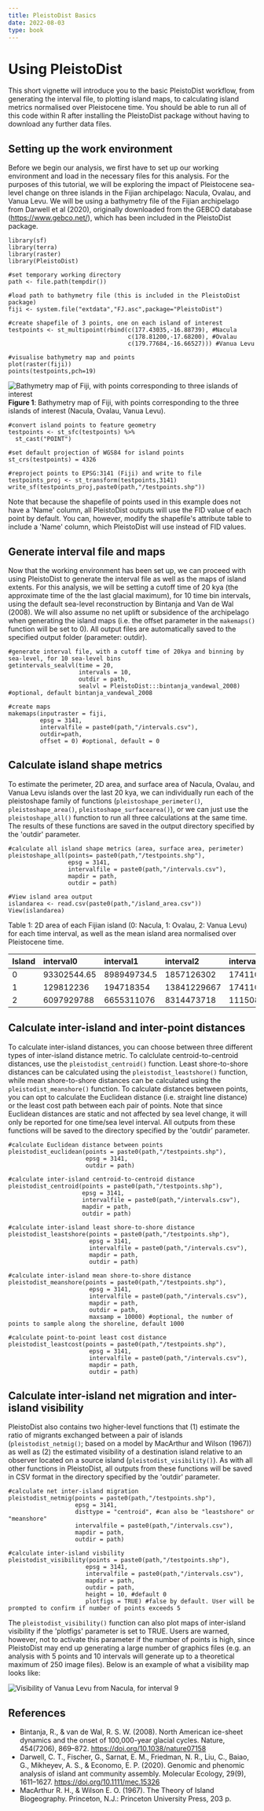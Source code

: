 ```yaml
---
title: PleistoDist Basics
date: 2022-08-03
type: book
---
```


# Using PleistoDist

This short vignette will introduce you to the basic PleistoDist workflow, from generating the interval file, to plotting island maps, to calculating island metrics normalised over Pleistocene time. You should be able to run all of this code within R after installing the PleistoDist package without having to download any further data files. 

## Setting up the work environment

Before we begin our analysis, we first have to set up our working environment and load in the necessary files for this analysis. For the purposes of this tutorial, we will be exploring the impact of Pleistocene sea-level change on three islands in the Fijian archipelago: Nacula, Ovalau, and Vanua Levu. We will be using a bathymetry file of the Fijian archipelago from Darwell et al (2020), originally downloaded from the GEBCO database (https://www.gebco.net/), which has been included in the PleistoDist package. 

```{r}
library(sf)
library(terra)
library(raster)
library(PleistoDist)

#set temporary working directory 
path <- file.path(tempdir())

#load path to bathymetry file (this is included in the PleistoDist package)
fiji <- system.file("extdata","FJ.asc",package="PleistoDist")

#create shapefile of 3 points, one on each island of interest
testpoints <- st_multipoint(rbind(c(177.43035,-16.88739), #Nacula
                                  c(178.81200,-17.68200), #Ovalau
                                  c(179.77684,-16.66527))) #Vanua Levu

#visualise bathymetry map and points
plot(raster(fiji))
points(testpoints,pch=19)
```

![Bathymetry map of Fiji, with points corresponding to three islands of interest](/pleistodist/Tutorial_fig1.png)
**Figure 1**: Bathymetry map of Fiji, with points corresponding to the three islands of interest (Nacula, Ovalau, Vanua Levu). 

```{r}
#convert island points to feature geometry
testpoints <- st_sfc(testpoints) %>%
  st_cast("POINT")

#set default projection of WGS84 for island points
st_crs(testpoints) = 4326

#reproject points to EPSG:3141 (Fiji) and write to file
testpoints_proj <- st_transform(testpoints,3141)
write_sf(testpoints_proj,paste0(path,"/testpoints.shp"))
```

Note that because the shapefile of points used in this example does not have a 'Name' column, all PleistoDist outputs will use the FID value of each point by default. You can, however, modify the shapefile's attribute table to include a 'Name' column, which PleistoDist will use instead of FID values. 

## Generate interval file and maps

Now that the working environment has been set up, we can proceed with using PleistoDist to generate the interval file as well as the maps of island extents. For this analysis, we will be setting a cutoff time of 20 kya (the approximate time of the the last glacial maximum), for 10 time bin intervals, using the default sea-level reconstruction by Bintanja and Van de Wal (2008). We will also assume no net uplift or subsidence of the archipelago when generating the island maps (i.e. the offset parameter in the `makemaps()` function will be set to 0). All output files are automatically saved to the specified output folder (parameter: outdir). 

```{r}
#generate interval file, with a cutoff time of 20kya and binning by sea-level, for 10 sea-level bins
getintervals_sealvl(time = 20,
                    intervals = 10,
                    outdir = path,
                    sealvl = PleistoDist:::bintanja_vandewal_2008) #optional, default bintanja_vandewal_2008

#create maps
makemaps(inputraster = fiji,
         epsg = 3141,
         intervalfile = paste0(path,"/intervals.csv"),
         outdir=path,
         offset = 0) #optional, default = 0
```
## Calculate island shape metrics

To estimate the perimeter, 2D area, and surface area of Nacula, Ovalau, and Vanua Levu islands over the last 20 kya, we can individually run each of the pleistoshape family of functions (`pleistoshape_perimeter()`, `pleistoshape_area()`, `pleistoshape_surfacearea()`), or we can just use the `pleistoshape_all()` function to run all three calculations at the same time. The results of these functions are saved in the output directory specified by the 'outdir' parameter. 

```{r}
#calculate all island shape metrics (area, surface area, perimeter)
pleistoshape_all(points= paste0(path,"/testpoints.shp"),
                 epsg = 3141,
                 intervalfile = paste0(path,"/intervals.csv"),
                 mapdir = path,
                 outdir = path)

#View island area output
islandarea <- read.csv(paste0(path,"/island_area.csv"))
View(islandarea)
```

Table 1: 2D area of each Fijian island (0: Nacula, 1: Ovalau, 2: Vanua Levu) for each time interval, as well as the mean island area normalised over Pleistocene time. 

| Island | interval0 | interval1 | interval2 | interval3 | interval4 | interval5 | interval6 | interval7 | interval8 | interval9 | interval10 | mean |
|:---------|:--------|:----------|:----------|:----------|:----------|:----------|:----------|:----------|:----------|:----------|:----------|:-----|
| 0 | 93302544.65 | 898949734.5 | 1857126302 | 17411066158 | 19148927468 | 20392690954 | 21244583753 | 21661605561 | 22066457472 | 22252251235 | 22433988366 | 11287852047 |
| 1 | 129812236 | 194718354 | 13841229667 | 17411066158 | 19148927468 | 20392690954 | 21244583753 | 21661605561 | 22066457472 | 22252251235 | 22433988366 | 12270324007 |
| 2 | 6097929788 | 6655311076 | 8314473718 | 11150871075 | 13700870187 | 15089049786 | 16262227869 | 16817986504 | 17278008616 | 17978994690 | 18310827219 | 11770663955 |

## Calculate inter-island and inter-point distances

To calculate inter-island distances, you can choose between three different types of inter-island distance metric. To calclulate centroid-to-centroid distances, use the `pleistodist_centroid()` function. Least shore-to-shore distances can be calculated using the `pleistodist_leastshore()` function, while mean shore-to-shore distances can be calculated using the `pleistodist_meanshore()` function. To calculate distances between points, you can opt to calculate the Euclidean distance (i.e. straight line distance) or the least cost path between each pair of points. Note that since Euclidean distances are static and not affected by sea level change, it will only be reported for one time/sea level interval. All outputs from these functions will be saved to the directory specified by the 'outdir' parameter. 

```{r}
#calculate Euclidean distance between points
pleistodist_euclidean(points = paste0(path,"/testpoints.shp"),
                      epsg = 3141,
                      outdir = path)

#calculate inter-island centroid-to-centroid distance
pleistodist_centroid(points = paste0(path,"/testpoints.shp"),
                     epsg = 3141,
                     intervalfile = paste0(path,"/intervals.csv"),
                     mapdir = path,
                     outdir = path)

#calculate inter-island least shore-to-shore distance
pleistodist_leastshore(points = paste0(path,"/testpoints.shp"),
                       epsg = 3141,
                       intervalfile = paste0(path,"/intervals.csv"),
                       mapdir = path,
                       outdir = path)

#calculate inter-island mean shore-to-shore distance
pleistodist_meanshore(points = paste0(path,"/testpoints.shp"),
                       epsg = 3141,
                       intervalfile = paste0(path,"/intervals.csv"),
                       mapdir = path,
                       outdir = path,
                       maxsamp = 10000) #optional, the number of points to sample along the shoreline, default 1000

#calculate point-to-point least cost distance
pleistodist_leastcost(points = paste0(path,"/testpoints.shp"),
                       epsg = 3141,
                       intervalfile = paste0(path,"/intervals.csv"),
                       mapdir = path,
                       outdir = path)
```

## Calculate inter-island net migration and inter-island visibility

PleistoDist also contains two higher-level functions that (1) estimate the ratio of migrants exchanged between a pair of islands (`pleistodist_netmig()`; based on a model by MacArthur and Wilson (1967)) as well as (2) the estimated visibility of a destination island relative to an observer located on a source island (`pleistodist_visibility()`). As with all other functions in PleistoDist, all outputs from these functions will be saved in CSV format in the directory specified by the 'outdir' parameter. 

```{r}
#calculate net inter-island migration
pleistodist_netmig(points = paste0(path,"/testpoints.shp"),
                   epsg = 3141,
                   disttype = "centroid", #can also be "leastshore" or "meanshore"
                   intervalfile = paste0(path,"/intervals.csv"),
                   mapdir = path,
                   outdir = path)

#calculate inter-island visbility
pleistodist_visibility(points = paste0(path,"/testpoints.shp"),
                      epsg = 3141,
                      intervalfile = paste0(path,"/intervals.csv"),
                      mapdir = path,
                      outdir = path,
                      height = 10, #default 0
                      plotfigs = TRUE) #false by default. User will be prompted to confirm if number of points exceeds 5
```
The `pleistodist_visibility()` function can also plot maps of inter-island visibility if the 'plotfigs' parameter is set to TRUE. Users are warned, however, not to activate this parameter if the number of points is high, since PleistoDist may end up generating a large number of graphics files (e.g. an analysis with 5 points and 10 intervals will generate up to a theoretical maximum of 250 image files). Below is an example of what a visibility map looks like:

![Visibility of Vanua Levu from Nacula, for interval 9](/pleistodist/visibilitymap_0_2_interval9.png)

## References

* Bintanja, R., & van de Wal, R. S. W. (2008). North American ice-sheet dynamics and the onset of 100,000-year glacial cycles. Nature, 454(7206), 869–872. https://doi.org/10.1038/nature07158
* Darwell, C. T., Fischer, G., Sarnat, E. M., Friedman, N. R., Liu, C., Baiao, G., Mikheyev, A. S., & Economo, E. P. (2020). Genomic and phenomic analysis of island ant community assembly. Molecular Ecology, 29(9), 1611–1627. https://doi.org/10.1111/mec.15326
* MacArthur R. H., & Wilson E. O. (1967). The Theory of Island Biogeography. Princeton, N.J.: Princeton University Press, 203 p.